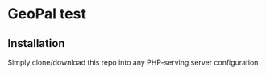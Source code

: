 # GeoPal test

## Installation
Simply clone/download this repo into any PHP-serving server configuration
